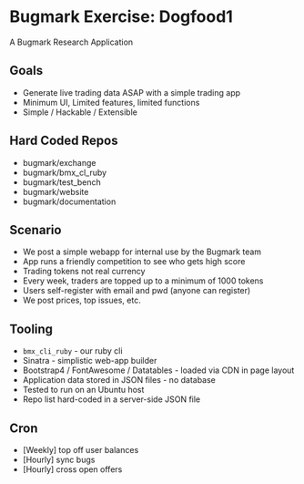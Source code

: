 # Bugmark Exercise: Dogfood1

A Bugmark Research Application

## Goals 

- Generate live trading data ASAP with a simple trading app
- Minimum UI, Limited features, limited functions
- Simple / Hackable / Extensible

## Hard Coded Repos

- bugmark/exchange
- bugmark/bmx_cl_ruby
- bugmark/test_bench
- bugmark/website
- bugmark/documentation

## Scenario

- We post a simple webapp for internal use by the Bugmark team
- App runs a friendly competition to see who gets high score
- Trading tokens not real currency
- Every week, traders are topped up to a minimum of 1000 tokens
- Users self-register with email and pwd (anyone can register)
- We post prices, top issues, etc. 

## Tooling

- `bmx_cli_ruby` - our ruby cli
- Sinatra - simplistic web-app builder
- Bootstrap4 / FontAwesome / Datatables - loaded via CDN in page layout
- Application data stored in JSON files - no database
- Tested to run on an Ubuntu host
- Repo list hard-coded in a server-side JSON file

## Cron 

- [Weekly] top off user balances
- [Hourly] sync bugs
- [Hourly] cross open offers

